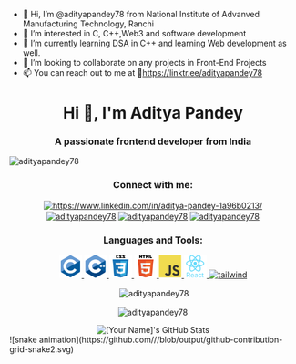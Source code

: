 - 👋 Hi, I’m @adityapandey78 from National Institute of Advanved Manufacturing Technology, Ranchi
- 👀 I’m interested in C, C++,Web3 and software development
- 🌱 I’m currently learning DSA in C++ and learning Web development as well.
- 💞️ I’m looking to collaborate on any projects in Front-End Projects
- 📫 You can reach out to me at 🔗https://linktr.ee/adityapandey78

<h1 align="center">Hi 👋, I'm Aditya Pandey</h1>
<h3 align="center">A passionate frontend developer from India</h3>

<p align="left"> <img src="https://komarev.com/ghpvc/?username=adityapandey78&label=Profile%20views&color=0e75b6&style=flat" alt="adityapandey78" /> </p>





<h3 align="center">Connect with me:</h3>
<p align="center">
<a href="https://linkedin.com/in/https://www.linkedin.com/in/aditya-pandey-1a96b0213/" target="blank"><img align="center" src="https://raw.githubusercontent.com/rahuldkjain/github-profile-readme-generator/master/src/images/icons/Social/linked-in-alt.svg" alt="https://www.linkedin.com/in/aditya-pandey-1a96b0213/" height="30" width="40" /></a>
<a href="https://twitter.com/adityapandey78" target="blank"><img align="center" src="https://raw.githubusercontent.com/rahuldkjain/github-profile-readme-generator/master/src/images/icons/Social/twitter.svg" alt="adityapandey78" height="30" width="40" /></a>
<a href="https://www.leetcode.com/adityapandey78" target="blank"><img align="center" src="https://raw.githubusercontent.com/rahuldkjain/github-profile-readme-generator/master/src/images/icons/Social/leet-code.svg" alt="adityapandey78" height="30" width="40" /></a>
<a href="https://discord.gg/adityapandey78" target="blank"><img align="center" src="https://raw.githubusercontent.com/rahuldkjain/github-profile-readme-generator/master/src/images/icons/Social/discord.svg" alt="adityapandey78" height="30" width="40" /></a>
</p>

<h3 align="center">Languages and Tools:</h3>
<p align="center"> <a href="https://www.cprogramming.com/" target="_blank" rel="noreferrer"> <img src="https://raw.githubusercontent.com/devicons/devicon/master/icons/c/c-original.svg" alt="c" width="40" height="40"/> </a> <a href="https://www.w3schools.com/cpp/" target="_blank" rel="noreferrer"> <img src="https://raw.githubusercontent.com/devicons/devicon/master/icons/cplusplus/cplusplus-original.svg" alt="cplusplus" width="40" height="40"/> </a> <a href="https://www.w3schools.com/css/" target="_blank" rel="noreferrer"> <img src="https://raw.githubusercontent.com/devicons/devicon/master/icons/css3/css3-original-wordmark.svg" alt="css3" width="40" height="40"/> </a> <a href="https://www.w3.org/html/" target="_blank" rel="noreferrer"> <img src="https://raw.githubusercontent.com/devicons/devicon/master/icons/html5/html5-original-wordmark.svg" alt="html5" width="40" height="40"/> </a> <a href="https://developer.mozilla.org/en-US/docs/Web/JavaScript" target="_blank" rel="noreferrer"> <img src="https://raw.githubusercontent.com/devicons/devicon/master/icons/javascript/javascript-original.svg" alt="javascript" width="40" height="40"/> </a> <a href="https://reactjs.org/" target="_blank" rel="noreferrer"> <img src="https://raw.githubusercontent.com/devicons/devicon/master/icons/react/react-original-wordmark.svg" alt="react" width="40" height="40"/> </a> <a href="https://tailwindcss.com/" target="_blank" rel="noreferrer"> <img src="https://www.vectorlogo.zone/logos/tailwindcss/tailwindcss-icon.svg" alt="tailwind" width="40" height="40"/> </a> </p>

<p align="center">&nbsp;<img align="center" src="https://github-readme-stats.vercel.app/api?username=adityapandey78&show_icons=true&locale=en" alt="adityapandey78" /></p>

<p align="center"><img align="center" src="https://github-readme-streak-stats.herokuapp.com/?user=adityapandey78&" alt="adityapandey78" /></p>


<div align="center">
    <img src="https://github-profile-summary-cards.vercel.app/api/cards/profile-details?username=adityapandey78&theme=github_dark" alt="[Your Name]'s GitHub Stats"/>
</div>
![snake animation](https://github.com/<seu user name>/<seu user name>/blob/output/github-contribution-grid-snake2.svg)

<!---
adityapandey78/adityapandey78 is a ✨ special ✨ repository because its `README.md` (this file) appears on your GitHub profile.
You can click the Preview link to take a look at your changes.
--->
